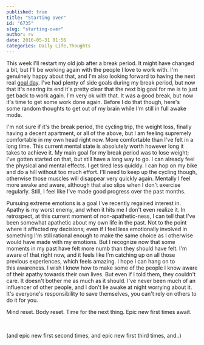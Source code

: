 ```yaml
---
published: true
title: "Starting over"
id: "6735"
slug: "starting-over"
author: rv
date: 2016-05-31 01:56
categories: Daily Life,Thoughts
---
```

This week I'll restart my old job after a break period. It might have changed a bit, but I'll be working again with the people I love to work with. I'm genuinely happy about that, and I'm also looking forward to having the next real <a href="/blog/2016/05/20/goal-days-wait-days/">goal day</a>. I've had plenty of side goals during my break period, but now that it's nearing its end it's pretty clear that the next big goal for me is to just get back to work again. I'm very ok with that. It was a good break, but now it's time to get some work done again. Before I do that though, here's some random thoughts to get out of my brain while I'm still in full awake mode.

I'm not sure if it's the break period, the cycling trip, the weight loss, finally having a decent apartment, or all of the above, but I am feeling supremely comfortable in my own head right now. More comfortable than I've felt in a long time. This current mental state is absolutely worth however long it takes to achieve it. My main goal for my break period was to lose weight; I've gotten started on that, but still have a long way to go. I can already feel the physical and mental effects. I get tired less quickly. I can hop on my bike and do a hill without too much effort. I'll need to keep up the cycling though, otherwise those muscles will disappear very quickly again. Mentally I feel more awake and aware, although that also slips when I don't exercise regularly. Still, I feel like I've made good progress over the past months.

Pursuing extreme emotions is a goal I've recently regained interest in. Apathy is my worst enemy, and when it hits me I don't even realize it. In retrospect, at this current moment of non-apathetic-ness, I can tell that I've been somewhat apathetic about my own life in the past. Not to the point where it affected my decisions; even if I feel less emotionally involved in something I'm still rational enough to make the same choice as I otherwise would have made with my emotions. But I recognize now that some moments in my past have felt more numb than they should have felt. I'm aware of that right now, and it feels like I'm catching up on all those previous experiences, which feels amazing. I hope I can hang on to this awareness. I wish I knew how to make some of the people I know aware of their apathy towards their own lives. But even if I told them, they couldn't care. It doesn't bother me as much as it should. I've never been much of an influencer of other people, and I don't lie awake at night worrying about it. It's everyone's responsibility to save themselves, you can't rely on others to do it for you.

Mind reset. Body reset. Time for the next thing. Epic new first times await.

&nbsp;

(and epic new first second times, and epic new first third times, and..)